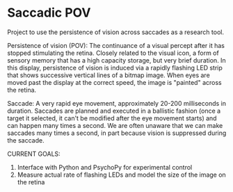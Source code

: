 # Saccadic POV

Project to use the persistence of vision across saccades as a research tool.

Persistence of vision (POV): The continuance of a visual percept after it has stopped stimulating the retina. Closely related to the visual icon, a form of sensory memory that has a high capacity storage, but very brief duration. In this display, persistence of vision is induced via a rapidly flashing LED strip that shows successive vertical lines of a bitmap image. When eyes are moved past the display at the correct speed, the image is "painted" across the retina.

Saccade: A very rapid eye movement, approximately 20-200 milliseconds in duration. Saccades are planned and executed in a ballistic fashion (once a target it selected, it can't be modified after the eye movement starts) and can happen many times a second. We are often unaware that we can make saccades many times a second, in part because vision is suppressed during the saccade.

CURRENT GOALS:
1. Interface with Python and PsychoPy for experimental control
2. Measure actual rate of flashing LEDs and model the size of the image on the retina








